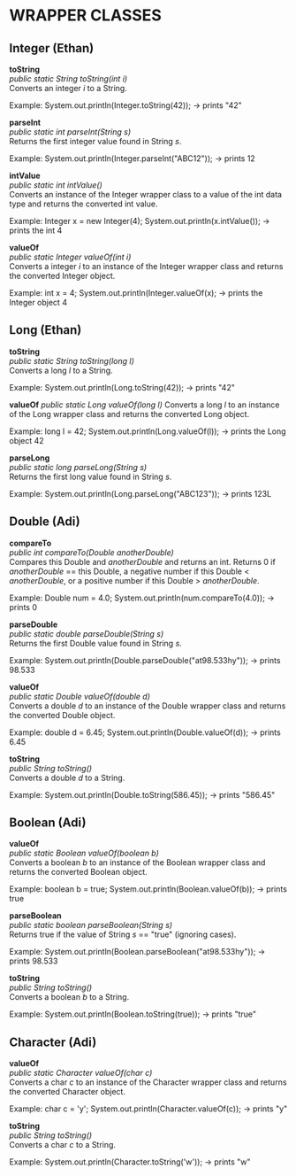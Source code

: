 # WRAPPER CLASSES
## Integer (Ethan)
**toString** <br>
*public static String toString​(int i)* <br>
Converts an integer *i* to a String.

Example:
System.out.println(Integer.toString(42)); -> prints "42" <br>


**parseInt** <br>
*public static int parseInt(String s)* <br>
Returns the first integer value found in String *s*.

Example:
System.out.println(Integer.parseInt("ABC12")); -> prints 12 <br>


**intValue** <br>
*public static int intValue()* <br>
Converts an instance of the Integer wrapper class to a value of the int data type and returns the converted int value.

Example:
Integer x = new Integer(4);
System.out.println(x.intValue()); -> prints the int 4 <br>


**valueOf** <br>
*public static Integer valueOf(int i)* <br>
Converts a integer *i* to an instance of the Integer wrapper class and returns the converted Integer object.

Example:
int x = 4;
System.out.println(Integer.valueOf(x); -> prints the Integer object 4 <br>


## Long (Ethan)
**toString** <br>
*public static String toString​(long l)* <br>
Converts a long *l* to a String.

Example:
System.out.println(Long.toString(42)); -> prints "42" <br>


**valueOf**
*public static Long valueOf(long l)*
Converts a long *l* to an instance of the Long wrapper class and returns the converted Long object.

Example:
long l = 42;
System.out.println(Long.valueOf(l)); -> prints the Long object 42 <br>


**parseLong** <br>
*public static long parseLong(String s)* <br>
Returns the first long value found in String *s*.

Example:
System.out.println(Long.parseLong("ABC123")); -> prints 123L <br>



## Double (Adi)
**compareTo** <br>
*public int compareTo(Double anotherDouble)* <br>
Compares this Double and *anotherDouble* and returns an int. Returns 0 if *anotherDouble* == this Double, a negative number if this Double < *anotherDouble*, or a positive number if this Double > *anotherDouble*.

Example:
Double num = 4.0;
System.out.println(num.compareTo(4.0)); -> prints 0


**parseDouble** <br>
*public static double parseDouble(String s)* <br>
Returns the first Double value found in String *s*.

Example:
System.out.println(Double.parseDouble("at98.533hy")); -> prints 98.533


**valueOf** <br>
*public static Double valueOf(double d)* <br>
Converts a double *d* to an instance of the Double wrapper class and returns the converted Double object.

Example:
double d = 6.45;
System.out.println(Double.valueOf(d)); -> prints 6.45


**toString** <br>
*public String toString()* <br>
Converts a double *d* to a String.

Example:
System.out.println(Double.toString(586.45)); -> prints "586.45"



## Boolean (Adi)
**valueOf** <br>
*public static Boolean valueOf(boolean b)* <br>
Converts a boolean *b* to an instance of the Boolean wrapper class and returns the converted Boolean object.

Example:
boolean b = true;
System.out.println(Boolean.valueOf(b)); -> prints true


**parseBoolean** <br>
*public static boolean parseBoolean(String s)* <br>
Returns true if the value of String *s* == "true" (ignoring cases).

Example:
System.out.println(Boolean.parseBoolean("at98.533hy")); -> prints 98.533


**toString** <br>
*public String toString()* <br>
Converts a boolean *b* to a String.

Example:
System.out.println(Boolean.toString(true)); -> prints "true"

## Character (Adi)
**valueOf** <br>
*public static Character valueOf(char c)* <br>
Converts a char *c* to an instance of the Character wrapper class and returns the converted Character object.

Example:
char c = 'y';
System.out.println(Character.valueOf(c)); -> prints "y"


**toString** <br>
*public String toString()* <br>
Converts a char *c* to a String.

Example:
System.out.println(Character.toString('w')); -> prints "w"
